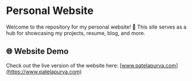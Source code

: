 # Personal Website

Welcome to the repository for my personal website! 🚀 This site serves as a hub for showcasing my projects, resume, blog, and more.

## 🌐 Website Demo
Check out the live version of the website here: [www.patelapurva.com](https://www.patelapurva.com)

